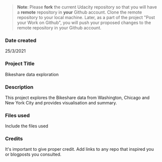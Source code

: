 >**Note**: Please **fork** the current Udacity repository so that you will have a **remote** repository in **your** Github account. Clone the remote repository to your local machine. Later, as a part of the project "Post your Work on Github", you will push your proposed changes to the remote repository in your Github account.

### Date created
25/3/2021

### Project Title
Bikeshare data exploration


### Description
This project explores the Bikeshare data from Washington, Chicago and New York City and provides visualisation and summary.

### Files used
Include the files used

### Credits
It's important to give proper credit. Add links to any repo that inspired you or blogposts you consulted.

